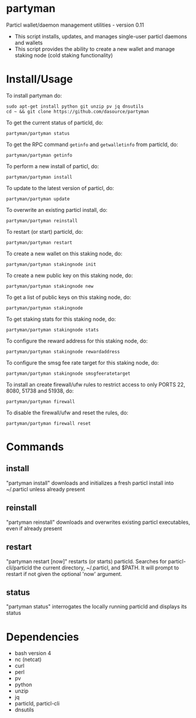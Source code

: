 # partyman

Particl wallet/daemon management utilities - version 0.11

* This script installs, updates, and manages single-user particl daemons and wallets
* This script provides the ability to create a new wallet and manage staking node (cold staking functionality)

# Install/Usage

To install partyman do:

    sudo apt-get install python git unzip pv jq dnsutils
    cd ~ && git clone https://github.com/dasource/partyman

To get the current status of particld, do:

    partyman/partyman status

To get the RPC command `getinfo` and `getwalletinfo` from particld, do:

    partyman/partyman getinfo



To perform a new install of particl, do:

    partyman/partyman install

To update to the latest version of particl, do:

    partyman/partyman update

To overwrite an existing particl install, do:

    partyman/partyman reinstall

To restart (or start) particld, do:

    partyman/partyman restart



To create a new wallet on this staking node, do:

    partyman/partyman stakingnode init

To create a new public key on this staking node, do:

    partyman/partyman stakingnode new

To get a list of public keys on this staking node, do:

    partyman/partyman stakingnode

To get staking stats for this staking node, do:

    partyman/partyman stakingnode stats

To configure the reward address for this staking node, do:

    partyman/partyman stakingnode rewardaddress

To configure the smsg fee rate target for this staking node, do:

    partyman/partyman stakingnode smsgfeeratetarget



To install an create firewall/ufw rules to restrict access to only PORTS 22, 8080, 51738 and 51938, do:

    partyman/partyman firewall

To disable the firewall/ufw and reset the rules, do:

    partyman/partyman firewall reset



# Commands

## install

"partyman install" downloads and initializes a fresh particl install into ~/.particl
unless already present

## reinstall

"partyman reinstall" downloads and overwrites existing particl executables, even if
already present

## restart

"partyman restart [now]" restarts (or starts) particld. Searches for particl-cli/particld
the current directory, ~/.particl, and $PATH. It will prompt to restart if not
given the optional 'now' argument.

## status

"partyman status" interrogates the locally running particld and displays its status

# Dependencies

* bash version 4
* nc (netcat)
* curl
* perl
* pv
* python
* unzip
* jq
* particld, particl-cli
* dnsutils
